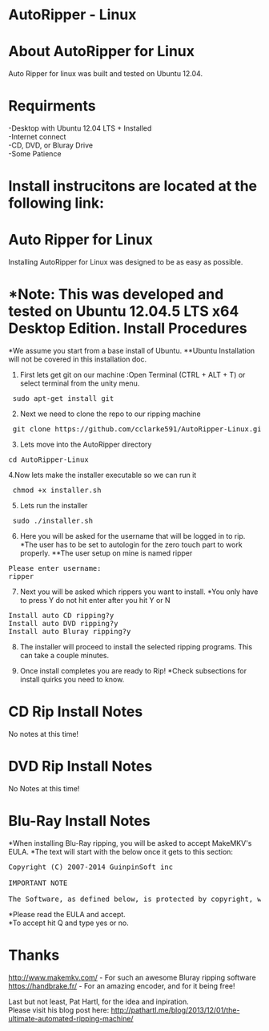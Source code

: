 AutoRipper - Linux
==========

About AutoRipper for Linux
==========
Auto Ripper for linux was built and tested on Ubuntu 12.04.

Requirments
==========
-Desktop with Ubuntu 12.04 LTS + Installed  
-Internet connect  
-CD, DVD, or Bluray Drive  
-Some Patience  

Install instrucitons are located at the following link:
==========

Auto Ripper for Linux
======================
Installing AutoRipper for Linux was designed to be as easy as possible.

*Note: This was developed and tested on Ubuntu 12.04.5 LTS x64 Desktop Edition.
Install Procedures
======================
*We assume you start from a base install of Ubuntu.
**Ubuntu Installation will not be covered in this installation doc.

1. First lets get git on our machine
:Open Terminal (CTRL + ALT + T) or select terminal from the unity menu.
<pre> sudo apt-get install git </pre>

2. Next we need to clone the repo to our ripping machine
<pre> git clone https://github.com/cclarke591/AutoRipper-Linux.git </pre>

3. Lets move into the AutoRipper directory
<pre>cd AutoRipper-Linux</pre>

4.Now lets make the installer executable so we can run it
<pre> chmod +x installer.sh </pre>

5. Lets run the installer
<pre> sudo ./installer.sh </pre>

6. Here you will be asked for the username that will be logged in to rip.
*The user has to be set to autologin for the zero touch part to work properly.
**The user setup on mine is named ripper
<pre>Please enter username: 
ripper
</pre>

7. Next you will be asked which rippers you want to install.
*You only have to press Y do not hit enter after you hit Y or N
<pre>Install auto CD ripping?y
Install auto DVD ripping?y
Install auto Bluray ripping?y
</pre>

8. The installer will proceed to install the selected ripping programs. This can take a couple minutes.

9. Once install completes you are ready to Rip! 
*Check subsections for install quirks you need to know.

CD Rip Install Notes
======================
No notes at this time!

DVD Rip Install Notes
======================
No Notes at this time!

Blu-Ray Install Notes
======================
*When installing Blu-Ray ripping, you will be asked to accept MakeMKV's EULA.
*The text will start with the below once it gets to this section:
<pre>Copyright (C) 2007-2014 GuinpinSoft inc

IMPORTANT NOTE

The Software, as defined below, is protected by copyright, which is vested in GuinpinSoft inc.
</pre>

*Please read the EULA and accept.  
*To accept hit Q and type yes or no.


Thanks
==========
http://www.makemkv.com/ - For such an awesome Bluray ripping software  
https://handbrake.fr/ - For an amazing encoder, and for it being free!  

Last but not least, Pat Hartl, for the idea and inpiration.  
Please visit his blog post here: http://pathartl.me/blog/2013/12/01/the-ultimate-automated-ripping-machine/  
